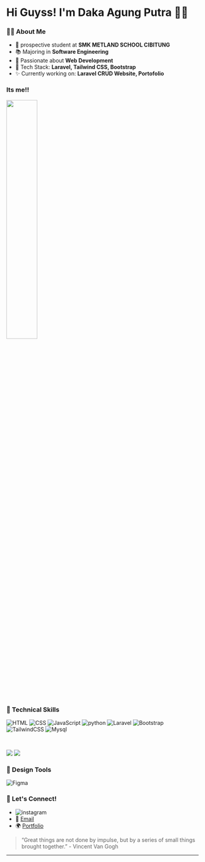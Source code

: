 # Hi Guyss! I'm Daka Agung Putra 🙋‍♂️

### 👨‍💻 About Me
- 🏫 prospective student at **SMK METLAND SCHOOL CIBITUNG**
- 📚 Majoring in **Software Engineering**
- 💎 Passionate about **Web Development**
- 🔧 Tech Stack: **Laravel, Tailwind CSS, Bootstrap**
- ✨ Currently working on: **Laravel CRUD Website, Portofolio**

### Its me!!
<img src="https://github.com/putrawebdev/putrawebdev-info/blob/c1b654580ce699a8c31109db97605321e326028e/Daka.jpg" width=40% height=40%>

### 💼 Technical Skills
![HTML](https://img.shields.io/badge/HTML-239120?style=for-the-badge&logo=html5&logoColor=white)
![CSS](https://img.shields.io/badge/CSS-239120?&style=for-the-badge&logo=css3&logoColor=white)
![JavaScript](https://shields.io/badge/JavaScript-F7DF1E?logo=JavaScript&logoColor=000&style=flat-square)
![python](https://img.shields.io/badge/Python-14354C?style=for-the-badge&logo=python&logoColor=white)
![Laravel](https://img.shields.io/badge/Laravel-F55247?style=for-the-badge&logo=laravel&logoColor=white)
![Bootstrap](https://img.shields.io/badge/Bootstrap-563D7C?style=for-the-badge&logo=bootstrap&logoColor=white)
![TailwindCSS](https://img.shields.io/badge/TailwindCSS-38B2AC?style=for-the-badge&logo=tailwind-css&logoColor=white)
![Mysql](https://img.shields.io/badge/MySQL-4479A1?style=for-the-badge&logo=mysql&logoColor=white)

</br>

![](https://img.shields.io/badge/Tools-Git-informational?style=flat&logo=Git&color=F05032)
![](https://img.shields.io/badge/Tools-GitHub-informational?style=flat&logo=GitHub&color=181717)


### 🎨 Design Tools
![Figma](https://img.shields.io/badge/Figma-F24E1E?style=for-the-badge&logo=figma&logoColor=white)

### 👥 Let's Connect!
- ![instagram](https://img.shields.io/badge/Instagram-E4405F?style=for-the-badge&logo=instagram&logoColor=white)
- 💌 [Email](dakaagungputra@gmail.com)
- 🌍 [Portfolio](https://putrawebdev.github.io/portofoliodaka/)

> “Great things are not done by impulse, but by a series of small things brought together.” - Vincent Van Gogh

---
